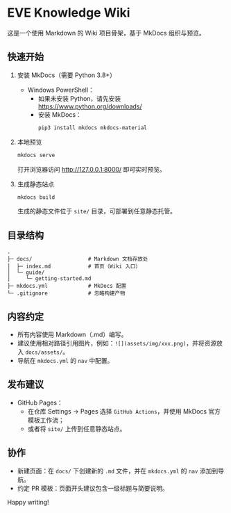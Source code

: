 # EVE Knowledge Wiki

这是一个使用 Markdown 的 Wiki 项目骨架，基于 MkDocs 组织与预览。

## 快速开始

1. 安装 MkDocs（需要 Python 3.8+）
   - Windows PowerShell：
     - 如果未安装 Python，请先安装 https://www.python.org/downloads/
     - 安装 MkDocs：
       ```powershell
       pip3 install mkdocs mkdocs-material
       ```
2. 本地预览
   ```powershell
   mkdocs serve
   ```
   打开浏览器访问 http://127.0.0.1:8000/ 即可实时预览。

3. 生成静态站点
   ```powershell
   mkdocs build
   ```
   生成的静态文件位于 `site/` 目录，可部署到任意静态托管。

## 目录结构

```
.
├─ docs/                  # Markdown 文档存放处
│  ├─ index.md            # 首页（Wiki 入口）
│  └─ guide/
│     └─ getting-started.md
├─ mkdocs.yml             # MkDocs 配置
└─ .gitignore             # 忽略构建产物
```

## 内容约定

- 所有内容使用 Markdown（.md）编写。
- 建议使用相对路径引用图片，例如：`![](assets/img/xxx.png)`，并将资源放入 `docs/assets/`。
- 导航在 `mkdocs.yml` 的 `nav` 中配置。

## 发布建议

- GitHub Pages：
  - 在仓库 Settings → Pages 选择 `GitHub Actions`，并使用 MkDocs 官方模板工作流；
  - 或者将 `site/` 上传到任意静态站点。

## 协作

- 新建页面：在 `docs/` 下创建新的 `.md` 文件，并在 `mkdocs.yml` 的 `nav` 添加到导航。
- 约定 PR 模板：页面开头建议包含一级标题与简要说明。

Happy writing!